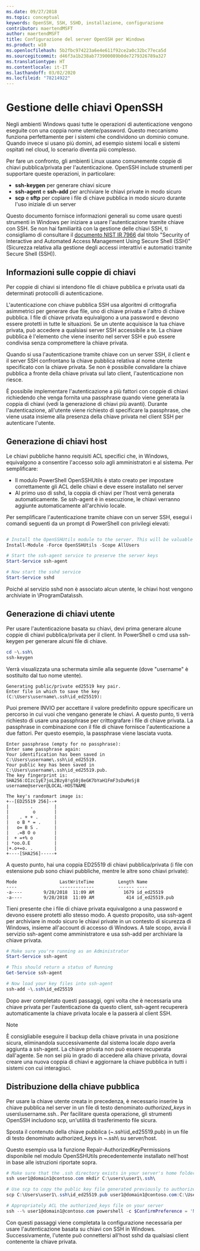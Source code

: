 ```yaml
---
ms.date: 09/27/2018
ms.topic: conceptual
keywords: OpenSSH, SSH, SSHD, installazione, configurazione
contributor: maertendMSFT
author: maertendMSFT
title: Configurazione del server OpenSSH per Windows
ms.product: w10
ms.openlocfilehash: 5b2fbc974223a6e4e611f92ce2a0c32bc77eca5d
ms.sourcegitcommit: d46f3a1b238ab773900089b0de7279326789a327
ms.translationtype: HT
ms.contentlocale: it-IT
ms.lasthandoff: 03/02/2020
ms.locfileid: "78214922"
---
```

# <a name="openssh-key-management"></a>Gestione delle chiavi OpenSSH

Negli ambienti Windows quasi tutte le operazioni di autenticazione vengono eseguite con una coppia nome utente/password.
Questo meccanismo funziona perfettamente per i sistemi che condividono un dominio comune. Quando invece si usano più domini, ad esempio sistemi locali e sistemi ospitati nel cloud, lo scenario diventa più complesso.

Per fare un confronto, gli ambienti Linux usano comunemente coppie di chiavi pubblica/privata per l'autenticazione.
OpenSSH include strumenti per supportare queste operazioni, in particolare:

* __ssh-keygen__ per generare chiavi sicure
* __ssh-agent__ e __ssh-add__ per archiviare le chiavi private in modo sicuro
* __scp__ e __sftp__ per copiare i file di chiave pubblica in modo sicuro durante l'uso iniziale di un server

Questo documento fornisce informazioni generali su come usare questi strumenti in Windows per iniziare a usare l'autenticazione tramite chiave con SSH. Se non hai familiarità con la gestione delle chiavi SSH, ti consigliamo di consultare il [documento NIST IR 7966](http://nvlpubs.nist.gov/nistpubs/ir/2015/NIST.IR.7966.pdf) dal titolo "Security of Interactive and Automated Access Management Using Secure Shell (SSH)" (Sicurezza relativa alla gestione degli accessi interattivi e automatici tramite Secure Shell (SSH)).

## <a name="about-key-pairs"></a>Informazioni sulle coppie di chiavi

Per coppie di chiavi si intendono file di chiave pubblica e privata usati da determinati protocolli di autenticazione. 

L'autenticazione con chiave pubblica SSH usa algoritmi di crittografia asimmetrici per generare due file, uno di chiave privata e l'altro di chiave pubblica. I file di chiave privata equivalgono a una password e devono essere protetti in tutte le situazioni. Se un utente acquisisce la tua chiave privata, può accedere a qualsiasi server SSH accessibile a te. La chiave pubblica è l'elemento che viene inserito nel server SSH e può essere condivisa senza compromettere la chiave privata.

Quando si usa l'autenticazione tramite chiave con un server SSH, il client e il server SSH confrontano la chiave pubblica relativa al nome utente specificato con la chiave privata. Se non è possibile convalidare la chiave pubblica a fronte della chiave privata sul lato client, l'autenticazione non riesce. 

È possibile implementare l'autenticazione a più fattori con coppie di chiavi richiedendo che venga fornita una passphrase quando viene generata la coppia di chiavi (vedi la generazione di chiavi più avanti). Durante l'autenticazione, all'utente viene richiesto di specificare la passphrase, che viene usata insieme alla presenza della chiave privata nel client SSH per autenticare l'utente. 

## <a name="host-key-generation"></a>Generazione di chiavi host

Le chiavi pubbliche hanno requisiti ACL specifici che, in Windows, equivalgono a consentire l'accesso solo agli amministratori e al sistema. Per semplificare: 

* Il modulo PowerShell OpenSSHUtils è stato creato per impostare correttamente gli ACL delle chiavi e deve essere installato nel server
* Al primo uso di sshd, la coppia di chiavi per l'host verrà generata automaticamente. Se ssh-agent è in esecuzione, le chiavi verranno aggiunte automaticamente all'archivio locale. 

Per semplificare l'autenticazione tramite chiave con un server SSH, esegui i comandi seguenti da un prompt di PowerShell con privilegi elevati:

```powershell

# Install the OpenSSHUtils module to the server. This will be valuable when deploying user keys.
Install-Module -Force OpenSSHUtils -Scope AllUsers

# Start the ssh-agent service to preserve the server keys
Start-Service ssh-agent

# Now start the sshd service
Start-Service sshd
```

Poiché al servizio sshd non è associato alcun utente, le chiavi host vengono archiviate in \ProgramData\ssh.


## <a name="user-key-generation"></a>Generazione di chiavi utente

Per usare l'autenticazione basata su chiavi, devi prima generare alcune coppie di chiavi pubblica/privata per il client. In PowerShell o cmd usa ssh-keygen per generare alcuni file di chiave.

```powershell
cd ~\.ssh\
ssh-keygen
```

Verrà visualizzata una schermata simile alla seguente (dove "username" è sostituito dal tuo nome utente).

```
Generating public/private ed25519 key pair.
Enter file in which to save the key (C:\Users\username\.ssh\id_ed25519):
```

Puoi premere INVIO per accettare il valore predefinito oppure specificare un percorso in cui vuoi che vengano generate le chiavi. A questo punto, ti verrà richiesto di usare una passphrase per crittografare i file di chiave privata.
La passphrase in combinazione con il file di chiave fornisce l'autenticazione a due fattori. Per questo esempio, la passphrase viene lasciata vuota. 

```
Enter passphrase (empty for no passphrase): 
Enter same passphrase again: 
Your identification has been saved in C:\Users\username\.ssh\id_ed25519.
Your public key has been saved in C:\Users\username\.ssh\id_ed25519.pub.
The key fingerprint is: 
SHA256:OIzc1yE7joL2Bzy8!gS0j8eGK7bYaH1FmF3sDuMeSj8 username@server@LOCAL-HOSTNAME

The key's randomart image is:
+--[ED25519 256]--+
|        .        |
|         o       |
|    . + + .      |
|   o B * = .     |
|   o= B S .      |
|   .=B O o       |
|  + =+% o        |
| *oo.O.E         |
|+.o+=o. .        |
+----[SHA256]-----+
```

A questo punto, hai una coppia ED25519 di chiavi pubblica/privata (i file con estensione pub sono chiavi pubbliche, mentre le altre sono chiavi private):

```
Mode                LastWriteTime         Length Name
----                -------------         ------ ----
-a----        9/28/2018  11:09 AM           1679 id_ed25519
-a----        9/28/2018  11:09 AM            414 id_ed25519.pub
```

Tieni presente che i file di chiave privata equivalgono a una password e devono essere protetti allo stesso modo.
A questo proposito, usa ssh-agent per archiviare in modo sicuro le chiavi private in un contesto di sicurezza di Windows, insieme all'account di accesso di Windows. A tale scopo, avvia il servizio ssh-agent come amministratore e usa ssh-add per archiviare la chiave privata. 

```powershell
# Make sure you're running as an Administrator
Start-Service ssh-agent

# This should return a status of Running
Get-Service ssh-agent

# Now load your key files into ssh-agent
ssh-add ~\.ssh\id_ed25519

```

Dopo aver completato questi passaggi, ogni volta che è necessaria una chiave privata per l'autenticazione da questo client, ssh-agent recupererà automaticamente la chiave privata locale e la passerà al client SSH.

> [!NOTE]
> È consigliabile eseguire il backup della chiave privata in una posizione sicura, eliminandola successivamente dal sistema locale *dopo* averla aggiunta a ssh-agent.
> La chiave privata non può essere recuperata dall'agente.
> Se non sei più in grado di accedere alla chiave privata, dovrai creare una nuova coppia di chiavi e aggiornare la chiave pubblica in tutti i sistemi con cui interagisci.

## <a name="deploying-the-public-key"></a>Distribuzione della chiave pubblica

Per usare la chiave utente creata in precedenza, è necessario inserire la chiave pubblica nel server in un file di testo denominato *authorized_keys* in users\username\.ssh\.. Per facilitare questa operazione, gli strumenti OpenSSH includono scp, un'utilità di trasferimento file sicura.

Sposta il contenuto della chiave pubblica (~\.ssh\id_ed25519.pub) in un file di testo denominato authorized_keys in ~\.ssh\ su server/host.

Questo esempio usa la funzione Repair-AuthorizedKeyPermissions disponibile nel modulo OpenSSHUtils precedentemente installato nell'host in base alle istruzioni riportate sopra.

```powershell
# Make sure that the .ssh directory exists in your server's home folder
ssh user1@domain1@contoso.com mkdir C:\users\user1\.ssh\

# Use scp to copy the public key file generated previously to authorized_keys on your server
scp C:\Users\user1\.ssh\id_ed25519.pub user1@domain1@contoso.com:C:\Users\user1\.ssh\authorized_keys

# Appropriately ACL the authorized_keys file on your server  
ssh --% user1@domain1@contoso.com powershell -c $ConfirmPreference = 'None'; Repair-AuthorizedKeyPermission C:\Users\user1\.ssh\authorized_keys
```

Con questi passaggi viene completata la configurazione necessaria per usare l'autenticazione basata su chiavi con SSH in Windows.
Successivamente, l'utente può connettersi all'host sshd da qualsiasi client contenente la chiave privata.

